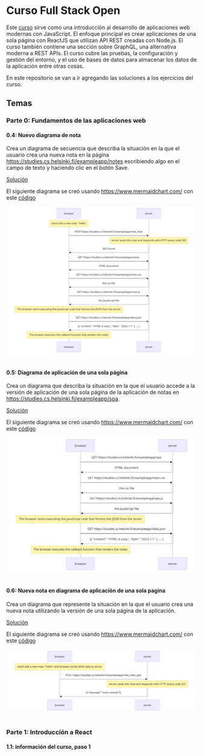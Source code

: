 # Curso Full Stack Open
Este [curso](https://fullstackopen.com/) sirve como una introducción al desarrollo de aplicaciones web modernas con JavaScript. El enfoque principal es crear aplicaciones de una sola página con ReactJS que utilizan API REST creadas con Node.js. El curso también contiene una sección sobre GraphQL, una alternativa moderna a REST APIs.
El curso cubre las pruebas, la configuración y gestión del entorno, y el uso de bases de datos para almacenar los datos de la aplicación entre otras cosas.

En este repositorio se van a ir agregando las soluciones a los ejercicios del curso.



## **Temas**

### **Parte 0: Fundamentos de las aplicaciones web**

#### 0.4: Nuevo diagrama de nota

Crea un diagrama de secuencia que describa la situación en la que el usuario crea una nueva nota en la página https://studies.cs.helsinki.fi/exampleapp/notes escribiendo algo en el campo de texto y haciendo clic en el botón Save.

<u>Solución</u> 

El siguiente diagrama se creó usando https://www.mermaidchart.com/ con este [código](./Part0/0.4/Diagrama_de_secuencia.md)

![diagrama](./Part0/0.4/Diagrama_de_secuencia.png)
<br></br>

#### 0.5: Diagrama de aplicación de una sola página

Crea un diagrama que describa la situación en la que el usuario accede a la versión de aplicación de una sola página de la aplicación de notas en https://studies.cs.helsinki.fi/exampleapp/spa.

<u>Solución</u> 

El siguiente diagrama se creó usando https://www.mermaidchart.com/ con este [código](./Part0/0.5/Diagrama_de_secuencia_spa.md)

![diagrama](./Part0/0.5/Diagrama_de_secuencia_spa.png)
<br></br>

#### 0.6: Nueva nota en diagrama de aplicación de una sola pagina

Crea un diagrama que represente la situación en la que el usuario crea una nueva nota utilizando la versión de una sola página de la aplicación.

<u>Solución</u> 

El siguiente diagrama se creó usando https://www.mermaidchart.com/ con este [código](./Part0/0.6/Diagrama_de_secuencia_spa_nueva_nota.md)

![diagrama](./Part0/0.6/Diagrama_de_secuencia_spa_nueva_nota.png)
<br></br>

### **Parte 1: Introducción a React**

#### 1.1: información del curso, paso 1